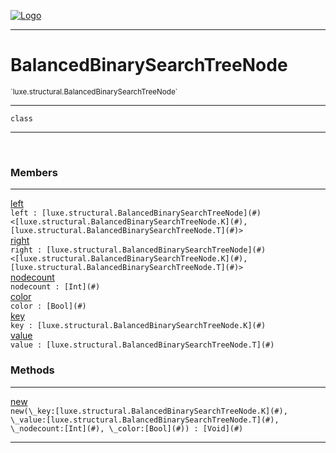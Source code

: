 
[![Logo](../../../images/logo.png)](../../../api/index.html)

---



<h1>BalancedBinarySearchTreeNode</h1>
<small>`luxe.structural.BalancedBinarySearchTreeNode`</small>



---

`class`

---

&nbsp;
&nbsp;



<h3>Members</h3> <hr/><span class="member apipage">
                <a name="left"><a class="lift" href="#left">left</a></a><div class="clear"></div><code class="signature apipage">left : [luxe.structural.BalancedBinarySearchTreeNode](#)&lt;[luxe.structural.BalancedBinarySearchTreeNode.K](#), [luxe.structural.BalancedBinarySearchTreeNode.T](#)&gt;</code><br/></span>
            <span class="small_desc_flat"></span><span class="member apipage">
                <a name="right"><a class="lift" href="#right">right</a></a><div class="clear"></div><code class="signature apipage">right : [luxe.structural.BalancedBinarySearchTreeNode](#)&lt;[luxe.structural.BalancedBinarySearchTreeNode.K](#), [luxe.structural.BalancedBinarySearchTreeNode.T](#)&gt;</code><br/></span>
            <span class="small_desc_flat"></span><span class="member apipage">
                <a name="nodecount"><a class="lift" href="#nodecount">nodecount</a></a><div class="clear"></div><code class="signature apipage">nodecount : [Int](#)</code><br/></span>
            <span class="small_desc_flat"></span><span class="member apipage">
                <a name="color"><a class="lift" href="#color">color</a></a><div class="clear"></div><code class="signature apipage">color : [Bool](#)</code><br/></span>
            <span class="small_desc_flat"></span><span class="member apipage">
                <a name="key"><a class="lift" href="#key">key</a></a><div class="clear"></div><code class="signature apipage">key : [luxe.structural.BalancedBinarySearchTreeNode.K](#)</code><br/></span>
            <span class="small_desc_flat"></span><span class="member apipage">
                <a name="value"><a class="lift" href="#value">value</a></a><div class="clear"></div><code class="signature apipage">value : [luxe.structural.BalancedBinarySearchTreeNode.T](#)</code><br/></span>
            <span class="small_desc_flat"></span>





<h3>Methods</h3> <hr/><span class="method apipage">
            <a name="new"><a class="lift" href="#new">new</a></a> <div class="clear"></div><code class="signature apipage">new(\_key:[luxe.structural.BalancedBinarySearchTreeNode.K](#)<span></span>, \_value:[luxe.structural.BalancedBinarySearchTreeNode.T](#)<span></span>, \_nodecount:[Int](#)<span></span>, \_color:[Bool](#)<span></span>) : [Void](#)</code><br/><span class="small_desc_flat"></span>
        </span>
    





---

&nbsp;
&nbsp;
&nbsp;
&nbsp;